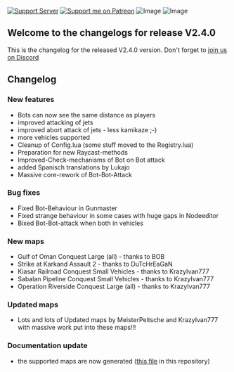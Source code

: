 [![Support Server](https://img.shields.io/discord/862736286774198322.svg?label=Discord&logo=Discord&colorB=7289da&style=for-the-badge)](https://discord.gg/K44VsQsKnx)
[![Support me on Patreon](https://img.shields.io/endpoint.svg?url=https%3A%2F%2Fshieldsio-patreon.vercel.app%2Fapi%3Fusername%3Dfunbots%26type%3Dpatrons&style=for-the-badge)](https://patreon.com/funbots)
![Image](https://img.shields.io/github/downloads/Joe91/fun-bots/total?style=for-the-badge)
![Image](https://img.shields.io/github/stars/Joe91/fun-bots?style=for-the-badge)

## Welcome to the changelogs for release **V2.4.0**
This is the changelog for the released V2.4.0 version. Don't forget to [join us on Discord](https://discord.funbots.dev)

## Changelog

### New features
* Bots can now see the same distance as players
* improved attacking of jets
* improved abort attack of jets - less kamikaze ;-)
* more vehicles supported
* Cleanup of Config.lua (some stuff moved to the Registry.lua)
* Preparation for new Raycast-methods
* Improved-Check-mechanisms of Bot on Bot attack
* added Spanisch translations by Lukajo
* Massive core-rework of Bot-Bot-Attack

### Bug fixes
* Fixed Bot-Behaviour in Gunmaster
* Fixed strange behaviour in some cases with huge gaps in Nodeeditor
* Bixed Bot-Bot-attack when both in vehicles

### New maps
* Gulf of Oman Conquest Large (all) - thanks to BOB
* Strike at Karkand Assault 2 - thanks to DuTcHrEaGaN
* Kiasar Railroad Conquest Small Vehicles - thanks to KrazyIvan777
* Sabalan Pipeline Conquest Small Vehicles - thanks to KrazyIvan777
* Operation Riverside Conquest Large (all) - thanks to KrazyIvan777

### Updated maps
* Lots and lots of Updated maps by MeisterPeitsche and KrazyIvan777 with massive work put into these maps!!!


### Documentation update
* the supported maps are now generated ([this file](https://github.com/Joe91/fun-bots/blob/dev/Supported-maps.md) in this repository)
